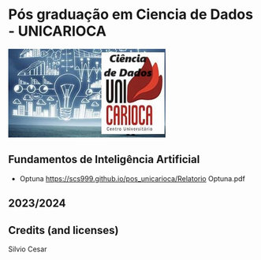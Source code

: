 # Pós graduação em Ciencia de Dados - UNICARIOCA
![Preview](img_01.jpeg)
## Fundamentos de Inteligência Artificial
- Optuna https://scs999.github.io/pos_unicarioca/Relatorio Optuna.pdf
## 2023/2024

## Credits (and licenses)
Silvio Cesar
